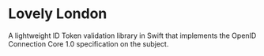 # Lovely London

A lightweight ID Token validation library in Swift that implements the OpenID Connection Core 1.0 specification on the subject.